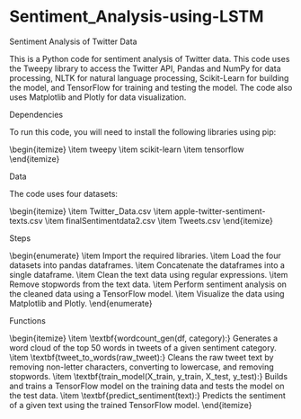 # Sentiment_Analysis-using-LSTM
Sentiment Analysis of Twitter Data

This is a Python code for sentiment analysis of Twitter data. This code uses the Tweepy library to access the Twitter API, Pandas and NumPy for data processing, NLTK for natural language processing, Scikit-Learn for building the model, and TensorFlow for training and testing the model. The code also uses Matplotlib and Plotly for data visualization.

Dependencies

To run this code, you will need to install the following libraries using pip:

\begin{itemize}
\item tweepy
\item scikit-learn
\item tensorflow
\end{itemize}

Data

The code uses four datasets:

\begin{itemize}
\item Twitter_Data.csv
\item apple-twitter-sentiment-texts.csv
\item finalSentimentdata2.csv
\item Tweets.csv
\end{itemize}

Steps

\begin{enumerate}
\item Import the required libraries.
\item Load the four datasets into pandas dataframes.
\item Concatenate the dataframes into a single dataframe.
\item Clean the text data using regular expressions.
\item Remove stopwords from the text data.
\item Perform sentiment analysis on the cleaned data using a TensorFlow model.
\item Visualize the data using Matplotlib and Plotly.
\end{enumerate}

Functions

\begin{itemize}
\item \textbf{wordcount_gen(df, category):} Generates a word cloud of the top 50 words in tweets of a given sentiment category.
\item \textbf{tweet_to_words(raw_tweet):} Cleans the raw tweet text by removing non-letter characters, converting to lowercase, and removing stopwords.
\item \textbf{train_model(X_train, y_train, X_test, y_test):} Builds and trains a TensorFlow model on the training data and tests the model on the test data.
\item \textbf{predict_sentiment(text):} Predicts the sentiment of a given text using the trained TensorFlow model.
\end{itemize}
